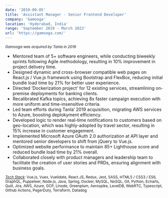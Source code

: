 ```yaml
---
date: '2019-09-05'
title: 'Assistant Manager - Senior Frontend Developer'
company: 'Gamooga'
location: 'Hyderabad, India'
range: 'September 2019 - March 2022'
url: 'https://gamooga.com/'
---
```


<small>_Gamooga was acquired by Tanla in 2019_</small>

- Mentored team of 5+ software engineers, while conducting biweekly sprints following Agile methodology, resulting in 10% improvement in project delivery time.
- Designed dynamic and cross-browser compatible web pages on React.js / Vue.js framework using Bootstrap and FlexBox, reducing initial bundle load time by 21% for better user experience.
- Directed ‘Dockerization project’ for 12 existing services, streamlining on-premise deployments for banking clients.
- Recalibrated Kafka topics, achieving 8x faster campaign execution with more uniform and time-insensitive criteria.
- Led team efforts during Tanla’ 2019 acquisition, migrating AWS services to Azure, boosting deplokyment efficiency.
- Developed logic to render real-time notifications to customers based on geo-location, which was highly-adopted by travel sector, resulting in 15% increase in customer engagement.
- Implemented Microsoft Azure OAuth 2.0 authorization at API layer and mentored senior developers to shift from jQuery to Vue.js.
- Optimized website performance to maintain 85+ Lighthouse score and reduced bundle load time by 21% overall.
- Collaborated closely with product managers and leadership team to facilitate the creation of user stories and PRDs, ensuring alignment with business goals.

<small>
    <ins><i>Tech Stack</i></ins>: Vue.js, Vuex, Vuelidate, React.JS, Redux, Jest, SASS, HTML5 / CSS3 / ES6, GraphQL, Puppeteer, Node.js, Java, Spring, Docker, MySQL, NoSQL, Git, Python, Echarts, Quill, Jira, AWS, Azure, GCP, Linode, Greenplum, Aerospike, LevelDB, WebRTC, Typescript, Github Actions, PagerDuty, Terraform, Datadog
</small>
